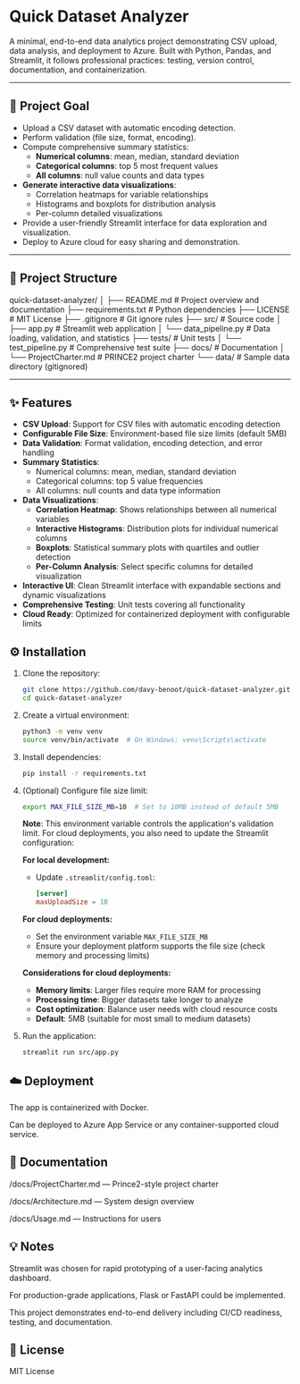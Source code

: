 # Quick Dataset Analyzer

A minimal, end-to-end data analytics project demonstrating CSV upload, data analysis, and deployment to Azure. Built with Python, Pandas, and Streamlit, it follows professional practices: testing, version control, documentation, and containerization.

---

## 🚀 Project Goal
- Upload a CSV dataset with automatic encoding detection.
- Perform validation (file size, format, encoding).
- Compute comprehensive summary statistics:
  - **Numerical columns**: mean, median, standard deviation
  - **Categorical columns**: top 5 most frequent values
  - **All columns**: null value counts and data types
- **Generate interactive data visualizations**:
  - Correlation heatmaps for variable relationships
  - Histograms and boxplots for distribution analysis
  - Per-column detailed visualizations
- Provide a user-friendly Streamlit interface for data exploration and visualization.
- Deploy to Azure cloud for easy sharing and demonstration.

---

## 📂 Project Structure

quick-dataset-analyzer/
│
├── README.md # Project overview and documentation
├── requirements.txt # Python dependencies
├── LICENSE # MIT License
├── .gitignore # Git ignore rules
├── src/ # Source code
│ ├── app.py # Streamlit web application
│ └── data_pipeline.py # Data loading, validation, and statistics
├── tests/ # Unit tests
│ └── test_pipeline.py # Comprehensive test suite
├── docs/ # Documentation
│ └── ProjectCharter.md # PRINCE2 project charter
└── data/ # Sample data directory (gitignored)

---

## ✨ Features

- **CSV Upload**: Support for CSV files with automatic encoding detection
- **Configurable File Size**: Environment-based file size limits (default 5MB)
- **Data Validation**: Format validation, encoding detection, and error handling
- **Summary Statistics**:
  - Numerical columns: mean, median, standard deviation
  - Categorical columns: top 5 value frequencies
  - All columns: null counts and data type information
- **Data Visualizations**:
  - **Correlation Heatmap**: Shows relationships between all numerical variables
  - **Interactive Histograms**: Distribution plots for individual numerical columns
  - **Boxplots**: Statistical summary plots with quartiles and outlier detection
  - **Per-Column Analysis**: Select specific columns for detailed visualization
- **Interactive UI**: Clean Streamlit interface with expandable sections and dynamic visualizations
- **Comprehensive Testing**: Unit tests covering all functionality
- **Cloud Ready**: Optimized for containerized deployment with configurable limits

## ⚙️ Installation

1. Clone the repository:
   ```bash
   git clone https://github.com/davy-benoot/quick-dataset-analyzer.git
   cd quick-dataset-analyzer
   ```

2. Create a virtual environment:
   ```bash
   python3 -m venv venv
   source venv/bin/activate  # On Windows: venv\Scripts\activate
   ```

3. Install dependencies:
   ```bash
   pip install -r requirements.txt
   ```

4. (Optional) Configure file size limit:
   ```bash
   export MAX_FILE_SIZE_MB=10  # Set to 10MB instead of default 5MB
   ```

   **Note**: This environment variable controls the application's validation limit. For cloud deployments, you also need to update the Streamlit configuration:

   **For local development:**
   - Update `.streamlit/config.toml`:
     ```toml
     [server]
     maxUploadSize = 10
     ```

   **For cloud deployments:**
   - Set the environment variable `MAX_FILE_SIZE_MB`
   - Ensure your deployment platform supports the file size (check memory and processing limits)

   **Considerations for cloud deployments:**
   - **Memory limits**: Larger files require more RAM for processing
   - **Processing time**: Bigger datasets take longer to analyze
   - **Cost optimization**: Balance user needs with cloud resource costs
   - **Default**: 5MB (suitable for most small to medium datasets)

5. Run the application:
   ```bash
   streamlit run src/app.py
   ```

## ☁️ Deployment

The app is containerized with Docker.

Can be deployed to Azure App Service or any container-supported cloud service.

## 📄 Documentation

/docs/ProjectCharter.md — Prince2-style project charter

/docs/Architecture.md — System design overview

/docs/Usage.md — Instructions for users

## 💡 Notes

Streamlit was chosen for rapid prototyping of a user-facing analytics dashboard.

For production-grade applications, Flask or FastAPI could be implemented.

This project demonstrates end-to-end delivery including CI/CD readiness, testing, and documentation.

## 📝 License

MIT License
